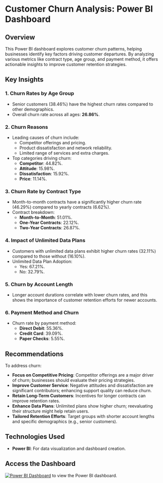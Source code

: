 # Customer Churn Analysis: Power BI Dashboard

## Overview
This Power BI dashboard explores customer churn patterns, helping businesses identify key factors driving customer departures. By analyzing various metrics like contract type, age group, and payment method, it offers actionable insights to improve customer retention strategies.

## Key Insights

### 1. **Churn Rates by Age Group**
- Senior customers (38.46%) have the highest churn rates compared to other demographics.
- Overall churn rate across all ages: **26.86%**.

### 2. **Churn Reasons**
- Leading causes of churn include:
  - Competitor offerings and pricing.
  - Product dissatisfaction and network reliability.
  - Limited range of services and extra charges.
- Top categories driving churn:
  - **Competitor**: 44.82%.
  - **Attitude**: 15.98%.
  - **Dissatisfaction**: 15.92%.
  - **Price**: 11.14%.

### 3. **Churn Rate by Contract Type**
- Month-to-month contracts have a significantly higher churn rate (46.29%) compared to yearly contracts (6.62%).
- Contract breakdown:
  - **Month-to-Month**: 51.01%.
  - **One-Year Contracts**: 22.12%.
  - **Two-Year Contracts**: 26.87%.

### 4. **Impact of Unlimited Data Plans**
- Customers with unlimited data plans exhibit higher churn rates (32.11%) compared to those without (16.10%).
- Unlimited Data Plan Adoption:
  - Yes: 67.21%.
  - No: 32.79%.

### 5. **Churn by Account Length**
- Longer account durations correlate with lower churn rates, and this shows the importance of customer retention efforts for newer accounts.

### 6. **Payment Method and Churn**
- Churn rate by payment method:
  - **Direct Debit**: 55.36%.
  - **Credit Card**: 39.09%.
  - **Paper Checks**: 5.55%.

## Recommendations
To address churn:
- **Focus on Competitive Pricing**: Competitor offerings are a major driver of churn; businesses should evaluate their pricing strategies.
- **Improve Customer Service**: Negative attitudes and dissatisfaction are significant contributors; enhancing support quality can reduce churn.
- **Retain Long-Term Customers**: Incentives for longer contracts can improve retention rates.
- **Enhance Data Plans**: Unlimited plans show higher churn; reevaluating their structure might help retain users.
- **Tailored Retention Efforts**: Target groups with shorter account lengths and specific demographics (e.g., senior customers).

## Technologies Used
- **Power BI**: For data visualization and dashboard creation.

## Access the Dashboard
[![Power BI Dashboard](https://img.shields.io/badge/Power%20BI-Dashboard-blue)](https://drive.google.com/file/d/1Z02P8uFKCElsTu1IWGBt0_sqSa4CdMQB/view?usp=drive_link) to view the Power BI dashboard.

